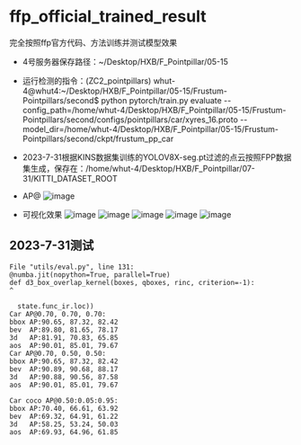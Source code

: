 # ffp_official_trained_result
完全按照ffp官方代码、方法训练并测试模型效果
- 4号服务器保存路径：~/Desktop/HXB/F_Pointpillar/05-15
- 运行检测的指令：(ZC2_pointpillars) whut-4@whut4:~/Desktop/HXB/F_Pointpillar/05-15/Frustum-Pointpillars/second$ python pytorch/train.py evaluate --config_path=/home/whut-4/Desktop/HXB/F_Pointpillar/05-15/Frustum-Pointpillars/second/configs/pointpillars/car/xyres_16.proto --model_dir=/home/whut-4/Desktop/HXB/F_Pointpillar/05-15/Frustum-Pointpillars/second/ckpt/frustum_pp_car
- 2023-7-31根据KINS数据集训练的YOLOV8X-seg.pt过滤的点云按照FPP数据集生成，保存在：/home/whut-4/Desktop/HXB/F_Pointpillar/07-31/KITTI_DATASET_ROOT

- AP@
![image](https://github.com/748811693aB/ffp_official_trained_result/assets/102968155/09f446e4-bbef-4987-9d3e-e27842805e0c)

- 可视化效果
![image](https://github.com/748811693aB/ffp_official_trained_result/assets/102968155/0c8086ef-0b31-4ded-8440-5cf62e85b5df)
![image](https://github.com/748811693aB/ffp_official_trained_result/assets/102968155/87bfe5a4-9b7f-4d09-9d8b-437d5a3f2722)
![image](https://github.com/748811693aB/ffp_official_trained_result/assets/102968155/4a973fa3-6dfa-44ea-a27c-34b70dc191ad)
![image](https://github.com/748811693aB/ffp_official_trained_result/assets/102968155/600c1bbc-9db0-4634-91f9-4e07b3c086df)
![image](https://github.com/748811693aB/ffp_official_trained_result/assets/102968155/e3a0b7ec-611c-4c26-99ad-5af2f50894b5)

## 2023-7-31测试
```
File "utils/eval.py", line 131:
@numba.jit(nopython=True, parallel=True)
def d3_box_overlap_kernel(boxes, qboxes, rinc, criterion=-1):
^

  state.func_ir.loc))
Car AP@0.70, 0.70, 0.70:
bbox AP:90.65, 87.32, 82.42
bev  AP:89.80, 81.65, 78.17
3d   AP:81.91, 70.83, 65.85
aos  AP:90.01, 85.01, 79.67
Car AP@0.70, 0.50, 0.50:
bbox AP:90.65, 87.32, 82.42
bev  AP:90.89, 90.68, 88.17
3d   AP:90.88, 90.56, 87.58
aos  AP:90.01, 85.01, 79.67

Car coco AP@0.50:0.05:0.95:
bbox AP:70.40, 66.61, 63.92
bev  AP:69.32, 64.91, 61.22
3d   AP:58.25, 53.24, 50.03
aos  AP:69.93, 64.96, 61.85
```
